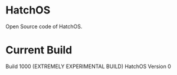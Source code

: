# HatchOS
Open Source code of HatchOS.

# Current Build
Build 1000 (EXTREMELY EXPERIMENTAL BUILD)
HatchOS Version 0
